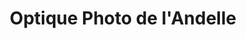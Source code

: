 ---
title: "Optique Photo de l'Andelle"
url: /pont-saint-pierre/optique-photo-de-landelle/
shop: opticien
---